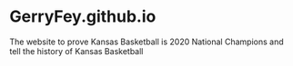 # GerryFey.github.io
The website to prove Kansas Basketball is 2020 National Champions and tell the history of Kansas Basketball
